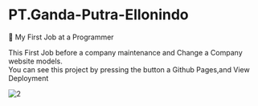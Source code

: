 # PT.Ganda-Putra-Ellonindo
🌱 My First Job at a Programmer

This First Job before a company maintenance and Change a Company website models. </br>
You can see this project by pressing the button a Github Pages,and View Deployment




![2](https://user-images.githubusercontent.com/93023359/195642957-d30c8fb6-f6da-4b78-9727-03fb4a61e947.jpg)
